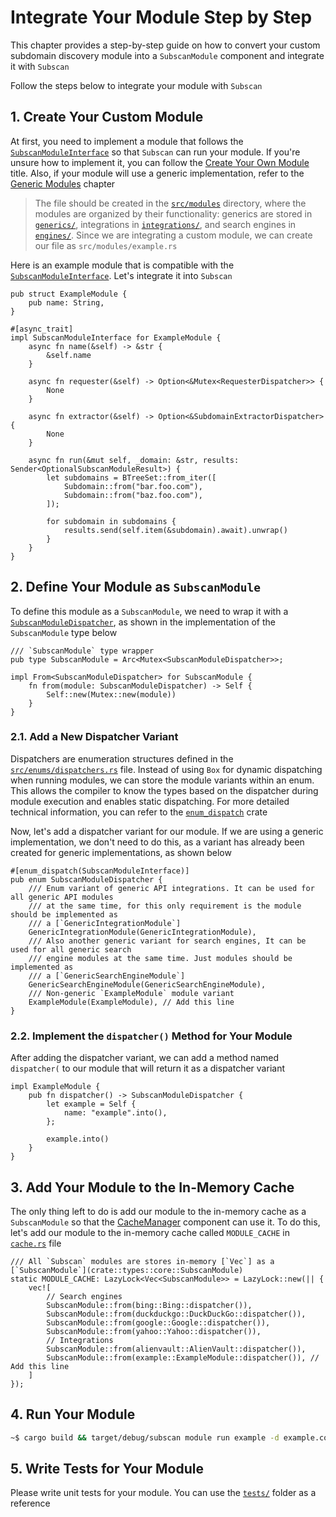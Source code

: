 # Integrate Your Module Step by Step

This chapter provides a step-by-step guide on how to convert your custom subdomain discovery module into a `SubscanModule` component and integrate it with `Subscan`

Follow the steps below to integrate your module with `Subscan`

## 1. Create Your Custom Module

At first, you need to implement a module that follows the [`SubscanModuleInterface`](https://docs.rs/subscan/latest/subscan/interfaces/module/trait.SubscanModuleInterface.html) so that `Subscan` can run your module. If you're unsure how to implement it, you can follow the [Create Your Own Module](components/module.md#create-your-own-module) title. Also, if your module will use a generic implementation, refer to the [Generic Modules](generics/index.html) chapter

> The file should be created in the [`src/modules`](https://github.com/eredotpkfr/subscan/tree/main/src/modules) directory, where the modules are organized by their functionality: generics are stored in [`generics/`](https://github.com/eredotpkfr/subscan/tree/main/src/modules/generics), integrations in [`integrations/`](https://github.com/eredotpkfr/subscan/tree/main/src/modules/integrations), and search engines in [`engines/`](https://github.com/eredotpkfr/subscan/tree/main/src/modules/engines). Since we are integrating a custom module, we can create our file as `src/modules/example.rs`

Here is an example module that is compatible with the [`SubscanModuleInterface`](https://docs.rs/subscan/latest/subscan/interfaces/module/trait.SubscanModuleInterface.html). Let's integrate it into `Subscan`

```rust,ignore
pub struct ExampleModule {
    pub name: String,
}

#[async_trait]
impl SubscanModuleInterface for ExampleModule {
    async fn name(&self) -> &str {
        &self.name
    }

    async fn requester(&self) -> Option<&Mutex<RequesterDispatcher>> {
        None
    }

    async fn extractor(&self) -> Option<&SubdomainExtractorDispatcher> {
        None
    }

    async fn run(&mut self, _domain: &str, results: Sender<OptionalSubscanModuleResult>) {
        let subdomains = BTreeSet::from_iter([
            Subdomain::from("bar.foo.com"),
            Subdomain::from("baz.foo.com"),
        ]);

        for subdomain in subdomains {
            results.send(self.item(&subdomain).await).unwrap()
        }
    }
}
```

## 2. Define Your Module as `SubscanModule`

To define this module as a `SubscanModule`, we need to wrap it with a [`SubscanModuleDispatcher`](https://docs.rs/subscan/latest/subscan/enums/dispatchers/enum.SubscanModuleDispatcher.html), as shown in the implementation of the `SubscanModule` type below

```rust,ignore
/// `SubscanModule` type wrapper
pub type SubscanModule = Arc<Mutex<SubscanModuleDispatcher>>;

impl From<SubscanModuleDispatcher> for SubscanModule {
    fn from(module: SubscanModuleDispatcher) -> Self {
        Self::new(Mutex::new(module))
    }
}
```

### 2.1. Add a New Dispatcher Variant

Dispatchers are enumeration structures defined in the [`src/enums/dispatchers.rs`](https://docs.rs/subscan/latest/subscan/enums/dispatchers/index.html) file. Instead of using `Box` for dynamic dispatching when running modules, we can store the module variants within an enum. This allows the compiler to know the types based on the dispatcher during module execution and enables static dispatching. For more detailed technical information, you can refer to the [`enum_dispatch`](https://gitlab.com/antonok/enum_dispatch) crate

Now, let's add a dispatcher variant for our module. If we are using a generic implementation, we don't need to do this, as a variant has already been created for generic implementations, as shown below

```rust,ignore
#[enum_dispatch(SubscanModuleInterface)]
pub enum SubscanModuleDispatcher {
    /// Enum variant of generic API integrations. It can be used for all generic API modules
    /// at the same time, for this only requirement is the module should be implemented as
    /// a [`GenericIntegrationModule`]
    GenericIntegrationModule(GenericIntegrationModule),
    /// Also another generic variant for search engines, It can be used for all generic search
    /// engine modules at the same time. Just modules should be implemented as
    /// a [`GenericSearchEngineModule`]
    GenericSearchEngineModule(GenericSearchEngineModule),
    /// Non-generic `ExampleModule` module variant
    ExampleModule(ExampleModule), // Add this line
}
```

### 2.2. Implement the `dispatcher()` Method for Your Module

After adding the dispatcher variant, we can add a method named `dispatcher(` to our module that will return it as a dispatcher variant

```rust,ignore
impl ExampleModule {
    pub fn dispatcher() -> SubscanModuleDispatcher {
        let example = Self {
            name: "example".into(),
        };

        example.into()
    }
}
```

## 3. Add Your Module to the In-Memory Cache

The only thing left to do is add our module to the in-memory cache as a `SubscanModule` so that the [CacheManager](https://docs.rs/subscan/latest/subscan/cache/struct.CacheManager.html) component can use it. To do this, let's add our module to the in-memory cache called `MODULE_CACHE` in [`cache.rs`](https://docs.rs/subscan/latest/subscan/cache/index.html) file

```rust,ignore
/// All `Subscan` modules are stores in-memory [`Vec`] as a [`SubscanModule`](crate::types::core::SubscanModule)
static MODULE_CACHE: LazyLock<Vec<SubscanModule>> = LazyLock::new(|| {
    vec![
        // Search engines
        SubscanModule::from(bing::Bing::dispatcher()),
        SubscanModule::from(duckduckgo::DuckDuckGo::dispatcher()),
        SubscanModule::from(google::Google::dispatcher()),
        SubscanModule::from(yahoo::Yahoo::dispatcher()),
        // Integrations
        SubscanModule::from(alienvault::AlienVault::dispatcher()),
        SubscanModule::from(example::ExampleModule::dispatcher()), // Add this line
    ]
});
```

## 4. Run Your Module

```bash
~$ cargo build && target/debug/subscan module run example -d example.com
```

## 5. Write Tests for Your Module

Please write unit tests for your module. You can use the [`tests/`](https://github.com/eredotpkfr/subscan/tree/main/tests) folder as a reference
